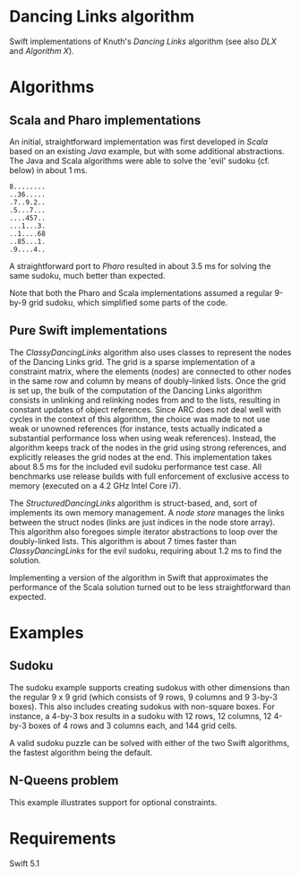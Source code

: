 # Dancing Links algorithm

Swift implementations of Knuth's *Dancing Links* algorithm (see also *DLX* and *Algorithm X*).

# Algorithms

## Scala and Pharo implementations

An initial, straightforward implementation was first developed in *Scala* based on an existing *Java* example, but with some additional abstractions. The Java and Scala algorithms were able to solve the 'evil' sudoku (cf. below) in about 1 ms.

    8........
    ..36.....
    .7..9.2..
    .5...7...
    ....457..
    ...1...3.
    ..1....68
    ..85...1.
    .9....4..

A straightforward port to *Pharo* resulted in about 3.5 ms for solving the same sudoku, much better than expected.

Note that both the Pharo and Scala implementations assumed a regular 9-by-9 grid sudoku, which simplified some parts of the code.

## Pure Swift implementations

The *ClassyDancingLinks* algorithm also uses classes to represent the nodes of the Dancing Links grid. The grid is a sparse implementation of a constraint matrix, where the elements (nodes) are connected to other nodes in the same row and column by means of doubly-linked lists. Once the grid is set up, the bulk of the computation of the Dancing Links algorithm consists in unlinking and relinking nodes from and to the lists, resulting in constant updates of object references. Since ARC does not deal well with cycles in the context of this algorithm, the choice was made to not use weak or unowned references (for instance, tests actually indicated a substantial performance loss when using weak references). Instead, the algorithm keeps track of the nodes in the grid using strong references, and explicitly releases the grid nodes at the end. This implementation takes about 8.5 ms for the included evil sudoku performance test case. All benchmarks use release builds with full enforcement of exclusive access to memory (executed on a 4.2 GHz Intel Core i7).

The *StructuredDancingLinks* algorithm is struct-based, and, sort of implements its own memory management. A *node store* manages the links between the struct nodes (links are just indices in the node store array). This algorithm also foregoes simple iterator abstractions to loop over the doubly-linked lists. This algorithm is about 7 times faster than *ClassyDancingLinks* for the evil sudoku, requiring about 1.2 ms to find the solution.

Implementing a version of the algorithm in Swift that approximates the performance of the Scala solution turned out to be less straightforward than expected.

# Examples

## Sudoku

The sudoku example supports creating sudokus with other dimensions than the regular 9 x 9 grid (which consists of 9 rows, 9 columns and 9 3-by-3 boxes). This also includes creating sudokus with non-square boxes. For instance, a 4-by-3 box results in a sudoku with 12 rows, 12 columns, 12 4-by-3 boxes of 4 rows and 3 columns each, and 144 grid cells.

A valid sudoku puzzle can be solved with either of the two Swift algorithms, the fastest algorithm being the default.

## N-Queens problem

This example illustrates support for optional constraints.

# Requirements

Swift 5.1
